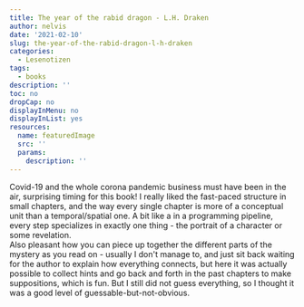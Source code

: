 ```yaml
---
title: The year of the rabid dragon - L.H. Draken
author: nelvis
date: '2021-02-10'
slug: the-year-of-the-rabid-dragon-l-h-draken
categories:
  - Lesenotizen
tags:
  - books
description: ''
toc: no
dropCap: no
displayInMenu: no
displayInList: yes
resources:
  name: featuredImage
  src: ''
  params:
    description: ''
---
```


Covid-19 and the whole corona pandemic business must have been in the air, surprising timing for this book! I really liked the fast-paced structure in small chapters, and the way every single chapter is more of a conceptual unit than a temporal/spatial one. A bit like a in a programming pipeline, every step specializes in exactly one thing - the portrait of a character or some revelation.\
Also pleasant how you can piece up together the different parts of the mystery as you read on - usually I don't manage to, and just sit back waiting for the author to explain how everything connects, but here it was actually possible to collect hints and go back and forth in the past chapters to make suppositions, which is fun. But I still did not guess everything, so I thought it was a good level of guessable-but-not-obvious.
